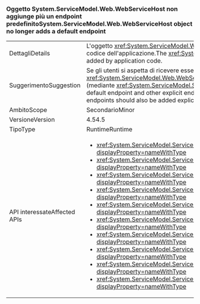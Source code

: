 ### <a name="systemservicemodelwebwebservicehost-object-no-longer-adds-a-default-endpoint"></a><span data-ttu-id="3f056-101">Oggetto System.ServiceModel.Web.WebServiceHost non aggiunge più un endpoint predefinito</span><span class="sxs-lookup"><span data-stu-id="3f056-101">System.ServiceModel.Web.WebServiceHost object no longer adds a default endpoint</span></span>

|   |   |
|---|---|
|<span data-ttu-id="3f056-102">Dettagli</span><span class="sxs-lookup"><span data-stu-id="3f056-102">Details</span></span>|<span data-ttu-id="3f056-103">L'oggetto <xref:System.ServiceModel.Web.WebServiceHost> non aggiunge più un endpoint predefinito se è stato aggiunto un endpoint esplicito tramite il codice dell'applicazione.</span><span class="sxs-lookup"><span data-stu-id="3f056-103">The <xref:System.ServiceModel.Web.WebServiceHost> object no longer adds a default endpoint if an explicit endpoint has been added by application code.</span></span>|
|<span data-ttu-id="3f056-104">Suggerimento</span><span class="sxs-lookup"><span data-stu-id="3f056-104">Suggestion</span></span>|<span data-ttu-id="3f056-105">Se gli utenti si aspetta di ricevere essere in grado di connettersi a un endpoint predefinito e altri endpoint espliciti sono state aggiunte per la <xref:System.ServiceModel.Web.WebServiceHost?displayProperty=name>, deve inoltre possibile aggiungere endpoint predefiniti in modo esplicito (mediante <xref:System.ServiceModel.ServiceHostBase.AddDefaultEndpoints?displayProperty=name>).</span><span class="sxs-lookup"><span data-stu-id="3f056-105">If users will expect to be able to connect to a default endpoint and other explicit endpoints have been added to the <xref:System.ServiceModel.Web.WebServiceHost?displayProperty=name>, default endpoints should also be added explicitly (using <xref:System.ServiceModel.ServiceHostBase.AddDefaultEndpoints?displayProperty=name>).</span></span>|
|<span data-ttu-id="3f056-106">Ambito</span><span class="sxs-lookup"><span data-stu-id="3f056-106">Scope</span></span>|<span data-ttu-id="3f056-107">Secondario</span><span class="sxs-lookup"><span data-stu-id="3f056-107">Minor</span></span>|
|<span data-ttu-id="3f056-108">Versione</span><span class="sxs-lookup"><span data-stu-id="3f056-108">Version</span></span>|<span data-ttu-id="3f056-109">4.5</span><span class="sxs-lookup"><span data-stu-id="3f056-109">4.5</span></span>|
|<span data-ttu-id="3f056-110">Tipo</span><span class="sxs-lookup"><span data-stu-id="3f056-110">Type</span></span>|<span data-ttu-id="3f056-111">Runtime</span><span class="sxs-lookup"><span data-stu-id="3f056-111">Runtime</span></span>|
|<span data-ttu-id="3f056-112">API interessate</span><span class="sxs-lookup"><span data-stu-id="3f056-112">Affected APIs</span></span>|<ul><li><xref:System.ServiceModel.ServiceHost.AddServiceEndpoint(System.Type,System.ServiceModel.Channels.Binding,System.String)?displayProperty=nameWithType></li><li><xref:System.ServiceModel.ServiceHost.AddServiceEndpoint(System.Type,System.ServiceModel.Channels.Binding,System.Uri)?displayProperty=nameWithType></li><li><xref:System.ServiceModel.ServiceHost.AddServiceEndpoint(System.Type,System.ServiceModel.Channels.Binding,System.String,System.Uri)?displayProperty=nameWithType></li><li><xref:System.ServiceModel.ServiceHost.AddServiceEndpoint(System.Type,System.ServiceModel.Channels.Binding,System.Uri,System.Uri)?displayProperty=nameWithType></li><li><xref:System.ServiceModel.ServiceHost.AddServiceEndpoint(System.Type,System.ServiceModel.Channels.Binding,System.Uri,System.Uri)?displayProperty=nameWithType></li><li><xref:System.ServiceModel.ServiceHostBase.AddServiceEndpoint(System.ServiceModel.Description.ServiceEndpoint)?displayProperty=nameWithType></li><li><xref:System.ServiceModel.ServiceHostBase.AddServiceEndpoint(System.String,System.ServiceModel.Channels.Binding,System.String)?displayProperty=nameWithType></li><li><xref:System.ServiceModel.ServiceHostBase.AddServiceEndpoint(System.String,System.ServiceModel.Channels.Binding,System.Uri)?displayProperty=nameWithType></li><li><xref:System.ServiceModel.ServiceHostBase.AddServiceEndpoint(System.String,System.ServiceModel.Channels.Binding,System.String,System.Uri)?displayProperty=nameWithType></li><li><xref:System.ServiceModel.ServiceHostBase.AddServiceEndpoint(System.String,System.ServiceModel.Channels.Binding,System.Uri,System.Uri)?displayProperty=nameWithType></li></ul>|

